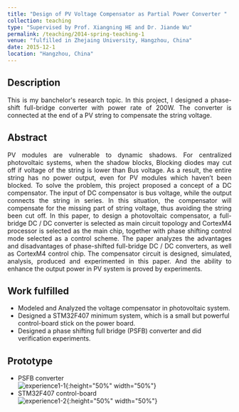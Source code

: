 ```yaml
---
title: "Design of PV Voltage Compensator as Partial Power Converter "
collection: teaching
type: "Supervised by Prof. Xiangning HE and Dr. Jiande Wu"
permalink: /teaching/2014-spring-teaching-1
venue: "fulfilled in Zhejaing University, Hangzhou, China"
date: 2015-12-1
location: "Hangzhou, China"
---
```


## Description
<div style="text-align: justify">This is my banchelor's research topic. In this project, I designed a phase-shift full-bridge converter with power rate of 200W. The converter is connected at the end of a PV string to compensate the string voltage.</div>

## Abstract
<div style="text-align: justify">PV modules are vulnerable to dynamic shadows. For centralized photovoltaic systems, when the shadow blocks, Blocking diodes may cut off if voltage of the string is lower than Bus voltage. As a result, the entire string has no power output, even for PV modules which haven’t been blocked. To solve the problem, this project proposed a concept of a DC compensator. The input of DC compensator is bus voltage, while the output connects the string in series. In this situation, the compensator will compensate for the missing part of string voltage, thus avoiding the string been cut off.  
In this paper, to design a photovoltaic compensator, a full-bridge DC / DC converter is selected as main circuit topology and CortexM4 processor is selected as the main chip, together with phase shifting control mode selected as a control scheme. The paper analyzes the advantages and disadvantages of phase-shifted full-bridge DC / DC converters, as well as CortexM4 control chip. The compensator circuit is designed, simulated, analysis, produced and experimented in this paper. And the ability to enhance the output power in PV system is proved by experiments.
 </div>

## Work fulfilled
* Modeled and Analyzed the voltage compensator in photovoltaic system.
* Designed a STM32F407 minimum system, which is a small but powerful control-board stick on the power board.
* Designed a phase shifting full bridge (PSFB) converter and did verification experiments.<br>

## Prototype
* PSFB converter<br>
![experience1-1](https://yuezhu71.github.io/personal-website/images/experiences-pics/experience1-1.png){:height="50%" width="50%"}  <br>
* STM32F407 control-board<br>
![experience1-2](https://yuezhu71.github.io/personal-website/images/experiences-pics/experience1-2.png){:height="50%" width="50%"}  
